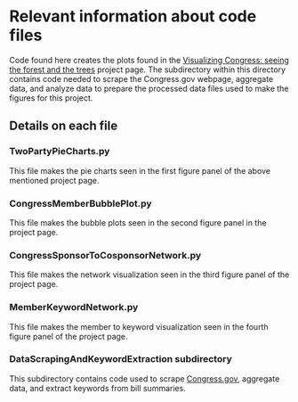 # Relevant information about code files 
Code found here creates the plots found in the [Visualizing Congress: seeing the forest and the trees](https://plot.ly/~kdb6df/6/visualizing-congress-seeing-the-forest-and-the-trees/) project page. The subdirectory within this directory contains code needed to scrape the Congress.gov webpage, aggregate data, and analyze data to prepare the processed data files used to make the figures for this project.

## Details on each file 

### TwoPartyPieCharts.py
This file makes the pie charts seen in the first figure panel of the above mentioned project page. 

### CongressMemberBubblePlot.py
This file makes the bubble plots seen in the second figure panel in the project page. 

### CongressSponsorToCosponsorNetwork.py
This file makes the network visualization seen in the third figure panel of the project page. 

### MemberKeywordNetwork.py
This file makes the member to keyword visualization seen in the fourth figure panel of the project page. 

### DataScrapingAndKeywordExtraction subdirectory
This subdirectory contains code used to scrape [Congress.gov](https://www.congress.gov/), aggregate data, and extract keywords from bill summaries.
